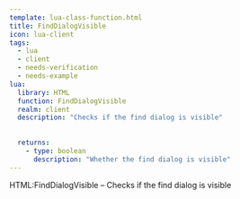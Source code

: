 ```yaml
---
template: lua-class-function.html
title: FindDialogVisible
icon: lua-client
tags:
  - lua
  - client
  - needs-verification
  - needs-example
lua:
  library: HTML
  function: FindDialogVisible
  realm: client
  description: "Checks if the find dialog is visible"
  
  
  returns:
    - type: boolean
      description: "Whether the find dialog is visible"
---
```


<div class="lua__search__keywords">
HTML:FindDialogVisible &#x2013; Checks if the find dialog is visible
</div>
